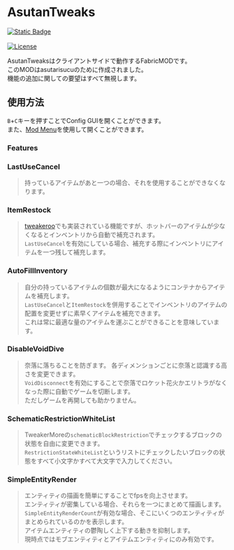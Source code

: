 # AsutanTweaks
[![Static Badge](https://img.shields.io/badge/EnglishText-blue)](README.md)<br><br>
[![License](https://img.shields.io/github/license/asutarisucu/Asutantweaks.svg)](https://opensource.org/licenses/MIT)

AsutanTweaksはクライアントサイドで動作するFabricMODです。<br>
このMODはasutarisucuのために作成されました。<br>
機能の追加に関しての要望はすべて無視します。

## 使用方法
`B`+`C`キーを押すことでConfig GUIを開くことができます。<br>
また、[Mod Menu](https://legacy.curseforge.com/minecraft/mc-mods/modmenu)を使用して開くことができます。

### Features
### LastUseCancel
>持っているアイテムがあと一つの場合、それを使用することができなくなります。
### ItemRestock
>[tweakeroo](https://github.com/maruohon/tweakeroo)でも実装されている機能ですが、ホットバーのアイテムが少なくなるとインベントリから自動で補充されます。<br>
> `LastUseCancel`を有効にしている場合、補充する際にインベントリにアイテムを一つ残して補充します。
### AutoFillInventory
>自分の持っているアイテムの個数が最大になるようにコンテナからアイテムを補充します。<br>
> `LastUseCancel`と`ItemRestock`を併用することでインベントリのアイテムの配置を変更せずに素早くアイテムを補充できます。<br>
> これは常に最適な量のアイテムを運ぶことができることを意味しています。
### DisableVoidDive
> 奈落に落ちることを防ぎます。
> 各ディメンションごとに奈落と認識する高さを変更できます。<br>
> `VoidDisconnect`を有効にすることで奈落でロケット花火かエリトラがなくなった際に自動でゲームを切断します。<br>
> ただしゲームを再開しても助かりません。
### SchematicRestrictionWhiteList
>TweakerMoreの`schematicBlockRestriction`でチェックするブロックの状態を自由に変更できます。<br>
> `RestrictionStateWhiteList`というリストにチェックしたいブロックの状態をすべて小文字かすべて大文字で入力してください。
### SimpleEntityRender
>エンティティの描画を簡単にすることでfpsを向上させます。<br>
>エンティティが密集している場合、それらを一つにまとめて描画します。<br>
>`SimpleEntityRenderCount`が有効な場合、そこにいくつのエンティティがまとめられているのかを表示します。<br>
> アイテムエンティティの鬱陶しく上下する動きを抑制します。<br>
> 現時点ではモブエンティティとアイテムエンティティにのみ有効です。